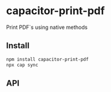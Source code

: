 # capacitor-print-pdf

Print PDF`s using native methods

## Install

```bash
npm install capacitor-print-pdf
npx cap sync
```

## API

<docgen-index></docgen-index>

<docgen-api>
<!-- run docgen to generate docs from the source -->
<!-- More info: https://github.com/ionic-team/capacitor-docgen -->
</docgen-api>
